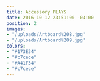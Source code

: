 ```yaml
---
title: Accessory PLAYS
date: 2016-10-12 23:51:00 -04:00
position: 2
images:
- "/uploads/Artboard%208.jpg"
- "/uploads/Artboard%209.jpg"
colors:
- "#173E34"
- "#c7cece"
- "#A41F34"
- "#c7cece"
---
```



